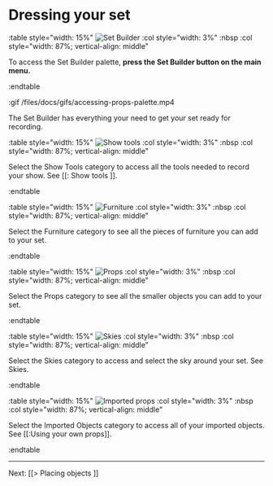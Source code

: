 # Dressing your set

:table style="width: 15%"
	![Set Builder](/files/docs/graphics/button_w-build.png)
:col style="width: 3%"
	:nbsp
:col style="width: 87%; vertical-align: middle"

To access the Set Builder palette, **press the Set Builder button on the main menu.**

:endtable

:gif /files/docs/gifs/accessing-props-palette.mp4

The Set Builder has everything your need to get your set ready for recording.

:table style="width: 15%"
	![Show tools](/files/docs/graphics/button_p-show-tools.png)
:col style="width: 3%"
	:nbsp
:col style="width: 87%; vertical-align: middle"

Select the Show Tools category to access all the tools needed to record your show. See [[: Show tools ]].

:endtable

:table style="width: 15%"
	![Furniture](/files/docs/graphics/button_p-furniture.png)
:col style="width: 3%"
	:nbsp
:col style="width: 87%; vertical-align: middle"

Select the Furniture category to see all the pieces of furniture you can add to your set.  

:endtable

:table style="width: 15%"
	![Props](/files/docs/graphics/button_p-props.png)
:col style="width: 3%"
	:nbsp
:col style="width: 87%; vertical-align: middle"

Select the Props category to see all the smaller objects you can add to your set.

:endtable

:table style="width: 15%"
	![Skies](/files/docs/graphics/button_p-skies.png)
:col style="width: 3%"
	:nbsp
:col style="width: 87%; vertical-align: middle"

Select the Skies category to access and select the sky around your set.  See Skies.

:endtable

:table style="width: 15%"
	![Imported props](/files/docs/graphics/button_p-imported-objects.png)
:col style="width: 3%"
	:nbsp
:col style="width: 87%; vertical-align: middle"

Select the Imported Objects category to access all of your imported objects. See [[:Using your own props]].

:endtable

--- 

Next: [[> Placing objects ]]
